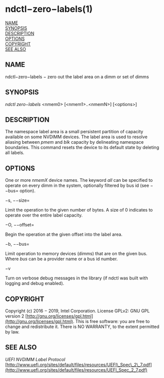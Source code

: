# ndctl−zero−labels\(1\)

[NAME](ndctl-zero-labels.md#name)  
[SYNOPSIS](ndctl-zero-labels.md#synopsis)  
[DESCRIPTION](ndctl-zero-labels.md#description)  
[OPTIONS](ndctl-zero-labels.md#options)  
[COPYRIGHT](ndctl-zero-labels.md#copyright)  
[SEE ALSO](ndctl-zero-labels.md#see-also)

## NAME

ndctl−zero−labels − zero out the label area on a dimm or set of dimms

## SYNOPSIS

_ndctl zero−labels_  &lt;nmem0&gt; \[&lt;nmem1&gt;..&lt;nmemN&gt;\] \[&lt;options&gt;\]

## DESCRIPTION

The namespace label area is a small persistent partition of capacity available on some NVDIMM devices. The label area is used to resolve aliasing between _pmem_ and _blk_ capacity by delineating namespace boundaries. This command resets the device to its default state by deleting all labels.

## OPTIONS

One or more _nmemX_ device names. The keyword _all_ can be specified to operate on every dimm in the system, optionally filtered by bus id \(see −−bus= option\).

−s, −−size=

Limit the operation to the given number of bytes. A size of 0 indicates to operate over the entire label capacity.

−O, −−offset=

Begin the operation at the given offset into the label area.

−b, −−bus=

Limit operation to memory devices \(dimms\) that are on the given bus. Where _bus_ can be a provider name or a bus id number.

−v

Turn on verbose debug messages in the library \(if ndctl was built with logging and debug enabled\).

## COPYRIGHT

Copyright \(c\) 2016 − 2019, Intel Corporation. License GPLv2: GNU GPL version 2 [http://gnu.org/licenses/gpl.html](http://gnu.org/licenses/gpl.html). This is free software: you are free to change and redistribute it. There is NO WARRANTY, to the extent permitted by law.

## SEE ALSO

_UEFI NVDIMM Label Protocol_ [http://www.uefi.org/sites/default/files/resources/UEFI\_Spec\_2\_7.pdf](http://www.uefi.org/sites/default/files/resources/UEFI_Spec_2_7.pdf)

